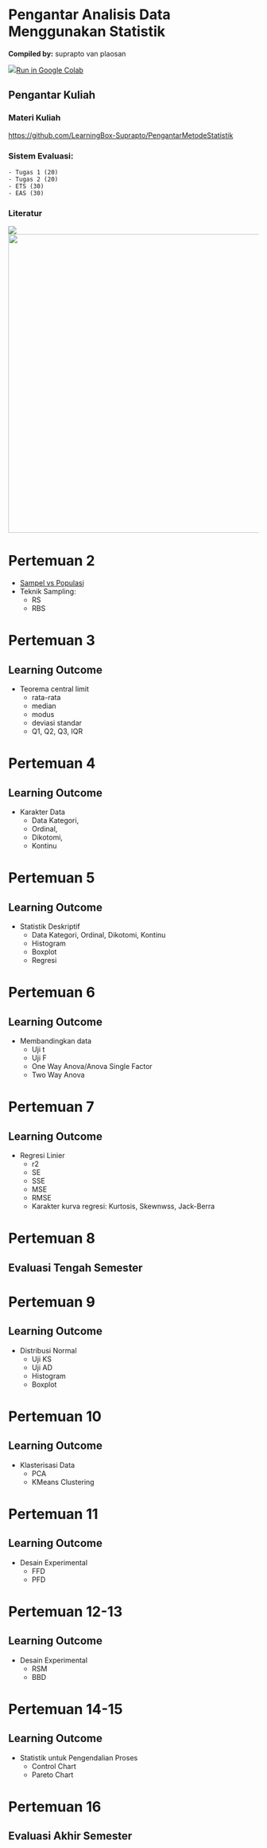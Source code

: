 # Pengantar Analisis Data Menggunakan Statistik
**Compiled by:** suprapto van plaosan

<td><a target="_blank" href="https://colab.research.google.com/github/LearningBox-Suprapto/pms/blob/master/00_PMS.ipynb"><img src="https://www.tensorflow.org/images/colab_logo_32px.png" />Run in Google Colab</a></td>

## Pengantar Kuliah
### Materi Kuliah
    
https://github.com/LearningBox-Suprapto/PengantarMetodeStatistik
    
### Sistem Evaluasi:
    - Tugas 1 (20)
    - Tugas 2 (20)
    - ETS (30)
    - EAS (30)
    
### Literatur

<img src = 'https://images-na.ssl-images-amazon.com/images/I/41w6BAMUQlL._SX387_BO1,204,203,200_.jpg'>

<img src='https://cf.shopee.co.id/file/2011e8a03b7ceecb8b1ada981fac0cca' width='600'>

# Pertemuan 2
- <a href='http://htmlpreview.github.io/?https://github.com/LearningBox-Suprapto/PengantarMetodeStatistik/blob/master/2_sample_populasi.html'>Sampel vs Populasi</a>
- Teknik Sampling:
    - RS
    - RBS

# Pertemuan 3

## Learning Outcome
- Teorema central limit 
    - rata-rata
    - median
    - modus
    - deviasi standar
    - Q1, Q2, Q3, IQR

# Pertemuan 4


## Learning Outcome
- Karakter Data
    - Data Kategori, 
    - Ordinal, 
    - Dikotomi, 
    - Kontinu

# Pertemuan 5


## Learning Outcome
- Statistik Deskriptif 
    - Data Kategori, Ordinal, Dikotomi, Kontinu
    - Histogram
    - Boxplot
    - Regresi

# Pertemuan 6

## Learning Outcome
- Membandingkan data 
    - Uji t
    - Uji F
    - One Way Anova/Anova Single Factor 
    - Two Way Anova 

# Pertemuan 7

## Learning Outcome
- Regresi Linier 
    - r2
    - SE
    - SSE 
    - MSE
    - RMSE
    - Karakter kurva regresi: Kurtosis, Skewnwss, Jack-Berra

# Pertemuan 8

## Evaluasi Tengah Semester

# Pertemuan 9

## Learning Outcome
- Distribusi Normal 
    - Uji KS
    - Uji AD
    - Histogram 
    - Boxplot 

# Pertemuan 10

## Learning Outcome
- Klasterisasi Data 
    - PCA
    - KMeans Clustering

# Pertemuan 11

## Learning Outcome
- Desain Experimental 
    - FFD
    - PFD

# Pertemuan 12-13

## Learning Outcome
- Desain Experimental 
    - RSM
    - BBD

# Pertemuan 14-15

## Learning Outcome
- Statistik untuk Pengendalian Proses  
    - Control Chart
    - Pareto Chart

# Pertemuan 16

## Evaluasi Akhir Semester
